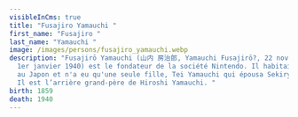 ```yaml
---
visibleInCms: true
title: "Fusajiro Yamauchi "
first_name: "Fusajiro "
last_name: "Yamauchi "
image: /images/persons/fusajiro_yamauchi.webp
description: "Fusajirō Yamauchi (山内 房治郎, Yamauchi Fusajirō?, 22 novembre 1859 –
  1er janvier 1940) est le fondateur de la société Nintendo. Il habitait à Kyōto
  au Japon et n'a eu qu'une seule fille, Tei Yamauchi qui épousa Sekiryo Kaneda.
  Il est l’arrière grand-père de Hiroshi Yamauchi. "
birth: 1859
death: 1940
---
```

